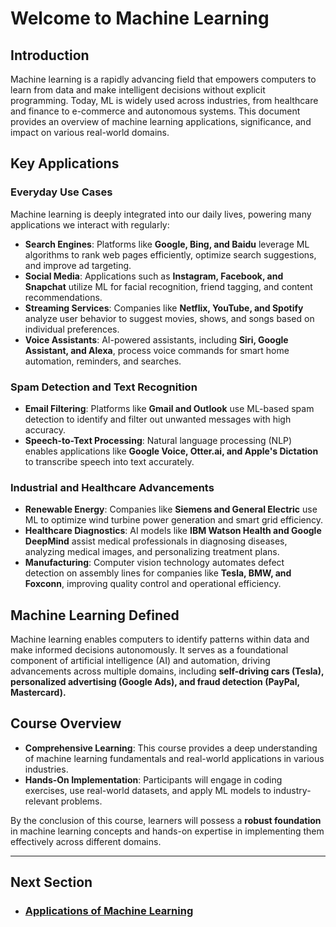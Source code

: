# Welcome to Machine Learning

## Introduction
Machine learning is a rapidly advancing field that empowers computers to learn from data and make intelligent decisions without explicit programming. Today, ML is widely used across industries, from healthcare and finance to e-commerce and autonomous systems. This document provides an overview of machine learning applications, significance, and impact on various real-world domains.

## Key Applications

### Everyday Use Cases
Machine learning is deeply integrated into our daily lives, powering many applications we interact with regularly:
- **Search Engines**: Platforms like **Google, Bing, and Baidu** leverage ML algorithms to rank web pages efficiently, optimize search suggestions, and improve ad targeting.
- **Social Media**: Applications such as **Instagram, Facebook, and Snapchat** utilize ML for facial recognition, friend tagging, and content recommendations.
- **Streaming Services**: Companies like **Netflix, YouTube, and Spotify** analyze user behavior to suggest movies, shows, and songs based on individual preferences.
- **Voice Assistants**: AI-powered assistants, including **Siri, Google Assistant, and Alexa**, process voice commands for smart home automation, reminders, and searches.

### Spam Detection and Text Recognition
- **Email Filtering**: Platforms like **Gmail and Outlook** use ML-based spam detection to identify and filter out unwanted messages with high accuracy.
- **Speech-to-Text Processing**: Natural language processing (NLP) enables applications like **Google Voice, Otter.ai, and Apple's Dictation** to transcribe speech into text accurately.

### Industrial and Healthcare Advancements
- **Renewable Energy**: Companies like **Siemens and General Electric** use ML to optimize wind turbine power generation and smart grid efficiency.
- **Healthcare Diagnostics**: AI models like **IBM Watson Health and Google DeepMind** assist medical professionals in diagnosing diseases, analyzing medical images, and personalizing treatment plans.
- **Manufacturing**: Computer vision technology automates defect detection on assembly lines for companies like **Tesla, BMW, and Foxconn**, improving quality control and operational efficiency.

## Machine Learning Defined
Machine learning enables computers to identify patterns within data and make informed decisions autonomously. It serves as a foundational component of artificial intelligence (AI) and automation, driving advancements across multiple domains, including **self-driving cars (Tesla), personalized advertising (Google Ads), and fraud detection (PayPal, Mastercard).**

## Course Overview
- **Comprehensive Learning**: This course provides a deep understanding of machine learning fundamentals and real-world applications in various industries.
- **Hands-On Implementation**: Participants will engage in coding exercises, use real-world datasets, and apply ML models to industry-relevant problems.

By the conclusion of this course, learners will possess a **robust foundation** in machine learning concepts and hands-on expertise in implementing them effectively across different domains.

---
## Next Section
- ### [Applications of Machine Learning](Applications_of_Machine_Learning.md)
